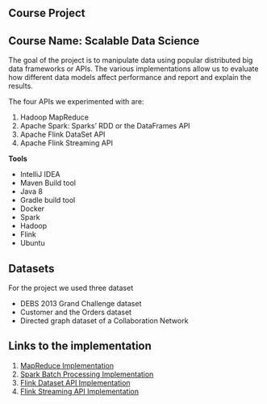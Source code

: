 ## Course Project
## Course Name: Scalable Data Science

The goal of the project is to manipulate data using popular distributed big data frameworks or APIs. The various implementations allow us to evaluate how different data models affect performance and report and explain the results. <br>

The four APIs we experimented with are:

1.  Hadoop MapReduce
2.  Apache Spark: Sparks’ RDD or the DataFrames API
3.  Apache Flink DataSet API 
4.  Apache Flink Streaming API


**Tools** <br>

* IntelliJ IDEA
* Maven Build tool
* Java 8 
* Gradle build tool
* Docker
* Spark
* Hadoop
* Flink
* Ubuntu
## Datasets
For the project we used three dataset

* DEBS 2013 Grand Challenge dataset
* Customer and the Orders dataset
* Directed graph dataset of a Collaboration Network

## Links to the implementation
1.  [MapReduce Implementation](https://github.com/htefera/Scalable-Data-science-Project-1/tree/master/Mapreduce%20Task)
2. [Spark Batch Processing Implementation](https://github.com/htefera/Scalable-Data-science-Project-1/tree/master/Spark%20Batch%20Processing%20Task)
3. [Flink Dataset API Implementation](https://github.com/htefera/Scalable-Data-science-Project-1/tree/master/Flink%20Dataset%20API%20Task)
4. [Flink Streaming API Implementation](https://github.com/htefera/Scalable-Data-science-Project-1/tree/master/Flink%20Streaming%20API%20Task)

 
